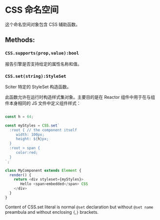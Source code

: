 # CSS 命名空间

这个命名空间对象包含 CSS 辅助函数。

## Methods:

### `CSS.supports(prop,value):bool`

报告引擎是否支持给定的属性名称和值。

### `CSS.set(string):StyleSet`

Sciter 特定的 StyleSet 构造函数。

此函数允许在运行时构造样式集对象。主要目的是在 Reactor 组件中用于在与组件本身相同的 JS 文件中定义组件样式：

```JavaScript 

const h = 64;

const myStyles = CSS.set`
  :root { // the component itself
     width: 100px;
     height: ${h}px;
  }
  :root > span {
     color:red;
  } 
`;

class MyComponent extends Element {
  render() {
    return <div styleset={myStyles}>
       Hello <span>embedded</span> CSS
    </div>
  } 
}

```
Content of CSS.set literal is normal `@set`  declaration but without `@set name` preambula and without enclosing `{`,`}` brackets.